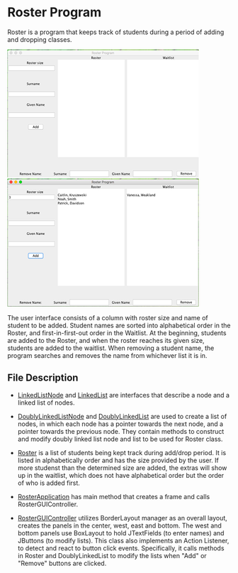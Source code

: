 # Roster Program

Roster is a program that keeps track of students during a period of adding and dropping classes. 

![](misc/1.png)      ![](misc/2.png)

The user interface consists of a column with roster size and name of student to be added. Student names are sorted into alphabetical order in the Roster, and first-in-first-out order in the Waitlist. At the beginning, students are added to the Roster, and when the roster reaches its given size, students are added to the waitlist. When removing a student name, the program searches and removes the name from whichever list it is in. 

## File Description

* [LinkedListNode](https://github.com/vantrinh7/RosterProgram/blob/master/src/LinkedListNode.java) and [LinkedList](https://github.com/vantrinh7/RosterProgram/blob/master/src/LinkedList.java) are interfaces that describe a node and a linked list of nodes.

* [DoublyLinkedListNode](https://github.com/vantrinh7/RosterProgram/blob/master/src/DoublyLinkedListNode.java) and [DoublyLinkedList](https://github.com/vantrinh7/RosterProgram/blob/master/src/DoublyLinkedList.java) are used to create a list of nodes, in which each node has a pointer towards the next node, and a pointer towards the previous node. They contain methods to construct and modify doubly linked list node and list to be used for Roster class.

* [Roster](https://github.com/vantrinh7/RosterProgram/blob/master/src/Roster.java) is a list of students being kept track during add/drop period. It is listed in alphabetically order and has the size provided by the user. If more studenst than the determined size are added, the extras will show up in the waitlist, which does not have alphabetical order but the order of who is added first.

* [RosterApplication](https://github.com/vantrinh7/RosterProgram/blob/master/src/RosterApplication.java) has main method that creates a frame and calls RosterGUIController.

* [RosterGUIController](https://github.com/vantrinh7/RosterProgram/blob/master/src/RosterGUIController.java) utilizes BorderLayout manager as an overall layout, creates the panels in the center, west, east and bottom. The west and bottom panels use BoxLayout to hold JTextFields (to enter names) and JButtons (to modify lists). This class also implements an Action Listener, to detect and react to button click events. Specifically, it calls methods in Roster and DoublyLinkedList to modify the lists when "Add" or "Remove" buttons are clicked. 


